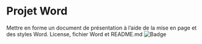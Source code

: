# Projet Word
Mettre en forme un document de présentation à l’aide de la mise en page et des styles Word.
License, fichier Word et README.md
![Badge]([https://img.shields.io/badge/Projet%20Word-%C3%80%20r%C3%A9aliser-critical](https://img.shields.io/badge/Word-Terminer-green))
